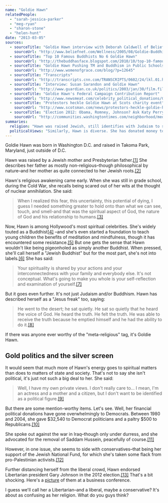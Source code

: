 ```yaml
---
name: "Goldie Hawn"
relatedPeople:
  - "sarah-jessica-parker"
  - "meg-ryan"
  - "sharon-stone"
  - "helen-hunt"
date: "2013-03-05"
sources:
  - sourceTitle: "Goldie Hawn interview with Deborah Caldwell of Beliefnet"
    sourceUrl: "http://www.beliefnet.com/Wellness/2005/08/Goldie-Buddhist-Jew-Jesus-Freak.aspx"
  - sourceTitle: "Top 10 Famous Buddhists No 6 Goldie Hawn"
    sourceUrl: "http://thebuddhasface.blogspot.com/2010/10/top-10-famous-buddhists-no-6-goldie.html"
  - sourceTitle: "Goldie Hawn Pushing TM and Buddhism in Public Schools"
    sourceUrl: "http://www.womenofgrace.com/blog/?p=12645"
  - sourceTitle: "Transcripts"
    sourceUrl: "http://transcripts.cnn.com/TRANSCRIPTS/0602/24/lkl.01.html"
  - sourceTitle: "Interview: Susan Sarandon and Goldie Hawn"
    sourceUrl: "http://www.guardian.co.uk/politics/2003/jan/30/film.filminterviews"
  - sourceTitle: "Goldie Hawn's Federal Campaign Contribution Report"
    sourceUrl: "http://www.newsmeat.com/celebrity_political_donations/Goldie_Hawn.php"
  - sourceTitle: "Protestors heckle Goldie Hawn at Scots charity event"
    sourceUrl: "http://www.scotsman.com/news/protestors-heckle-goldie-hawn-at-scots-charity-event-1-1158657"
  - sourceTitle: "Election 2012: Obama, Romney, Johnson? Ask Katy Perry, Meat Loaf, Willie Nelson"
    sourceUrl: "http://communities.washingtontimes.com/neighborhood/media-migraine/2012/nov/4/election-2012-romney-obama-johnson-katy-perry-vote/"
summaries:
  religion: "Hawn was raised Jewish, still identifies with Judaism to some extent, but is also a Buddhist and a \"Jesus freak.\" She's all over the map."
  politicalViews: "Similarly, Hawn is diverse. She has donated money to mostly Democrats, endorsed Libertarian candidates, and is pro-Israel."
---
```


Goldie Hawn was born in Washington D.C. and raised in Takoma Park, Maryland, just outside of D.C.

Hawn was raised by a Jewish mother and Presbyterian father.<a class="source-citation" href="#http%3A%2F%2Fwww.beliefnet.com%2FWellness%2F2005%2F08%2FGoldie-Buddhist-Jew-Jesus-Freak.aspx" title="Goldie Hawn interview with Deborah Caldwell of Beliefnet">[1]</a> She describes her father as mostly non-religious–though philosophical by nature–and her mother as quite connected to her Jewish roots.<a class="source-citation" href="#http%3A%2F%2Fwww.beliefnet.com%2FWellness%2F2005%2F08%2FGoldie-Buddhist-Jew-Jesus-Freak.aspx" title="Goldie Hawn interview with Deborah Caldwell of Beliefnet">[2]</a>

Hawn's religious awakening came early. When she was still in grade school, during the Cold War, she recalls being scared out of her wits at the thought of nuclear annihilation. She said:

>When I realized this fear, this uncertainty, this potential of dying, I guess I needed something greater to hold onto than what we can see, touch, and smell-and that was the spiritual aspect of God, the nature of God and his relationship to humans.<a class="source-citation" href="#http%3A%2F%2Fwww.beliefnet.com%2FWellness%2F2005%2F08%2FGoldie-Buddhist-Jew-Jesus-Freak.aspx" title="Goldie Hawn interview with Deborah Caldwell of Beliefnet">[3]</a>

Now, Hawn is among Hollywood's most spiritual celebrities. She's widely touted as a Buddhist<a class="source-citation" href="#http%3A%2F%2Fthebuddhasface.blogspot.com%2F2010%2F10%2Ftop-10-famous-buddhists-no-6-goldie.html" title="Top 10 Famous Buddhists No 6 Goldie Hawn">[4]</a> –and she's even started a foundation to teach young children the benefits of meditation and mindfulness, though it has encountered some resistance.<a class="source-citation" href="#http%3A%2F%2Fwww.womenofgrace.com%2Fblog%2F%3Fp%3D12645" title="Goldie Hawn Pushing TM and Buddhism in Public Schools">[5]</a> But one gets the sense that Hawn wouldn't like being pigeonholed as simply another Buddhist. When pressed, she'll call herself a "Jewish Buddhist" but for the most part, she's not into labels.<a class="source-citation" href="#http%3A%2F%2Ftranscripts.cnn.com%2FTRANSCRIPTS%2F0602%2F24%2Flkl.01.html" title="Transcripts">[6]</a> She has said:

>Your spirituality is shared by your actions and your interconnectedness with your family and everybody else. It's not conceptual. What's going to make you whole is your self-reflection and examination of yourself.<a class="source-citation" href="#http%3A%2F%2Fwww.beliefnet.com%2FWellness%2F2005%2F08%2FGoldie-Buddhist-Jew-Jesus-Freak.aspx" title="Goldie Hawn interview with Deborah Caldwell of Beliefnet">[7]</a>

But it goes even further. It's not just Judaism and/or Buddhism. Hawn has described herself as a "Jesus freak" too, saying:

>He went to the desert; he sat quietly. He sat so quietly that he heard the voice of God. He heard the truth. He felt the truth. He was able to receive the truth because he emptied himself and he had the ability to do it.<a class="source-citation" href="#http%3A%2F%2Fwww.beliefnet.com%2FWellness%2F2005%2F08%2FGoldie-Buddhist-Jew-Jesus-Freak.aspx" title="Goldie Hawn interview with Deborah Caldwell of Beliefnet">[8]</a>

If there was anyone ever worthy of the "meta-religious" tag, it's Goldie Hawn.


## Gold politics and the silver screen

It would seem that much more of Hawn's energy goes to spiritual matters than does to matters of state and society. That's not to say she isn't political, it's just not such a big deal to her. She said:

>Well, I have my own private views. I don't really care to… I mean, I'm an actress and a mother and a citizen, but I don't want to be identified as a political figure.<a class="source-citation" href="#http%3A%2F%2Fwww.guardian.co.uk%2Fpolitics%2F2003%2Fjan%2F30%2Ffilm.filminterviews" title="Interview: Susan Sarandon and Goldie Hawn">[9]</a>

But there are some mention-worthy items. Let's see. Well, her financial political donations have gone overwhelmingly to Democrats. Between 1980 and 2004, she gave $32,540 to Democrat politicians and a paltry $500 to Republicans.<a class="source-citation" href="#http%3A%2F%2Fwww.newsmeat.com%2Fcelebrity_political_donations%2FGoldie_Hawn.php" title="Goldie Hawn&apos;s Federal Campaign Contribution Report">[10]</a>

She spoke out against the war in Iraq–though only under durress, and she advocated for the removal of Saddam Hussein, peacefully of course.<a class="source-citation" href="#http%3A%2F%2Fwww.guardian.co.uk%2Fpolitics%2F2003%2Fjan%2F30%2Ffilm.filminterviews" title="Interview: Susan Sarandon and Goldie Hawn">[11]</a>

However, in one issue, she seems to side with conservatives–that being her support of the Jewish National Fund, for which she's taken some flack from pro-Palestinian activists.<a class="source-citation" href="#http%3A%2F%2Fwww.scotsman.com%2Fnews%2Fprotestors-heckle-goldie-hawn-at-scots-charity-event-1-1158657" title="Protestors heckle Goldie Hawn at Scots charity event">[12]</a>

Further distancing herself from the liberal crowd, Hawn endorsed Libertarian president Gary Johnson in the 2012 election.<a class="source-citation" href="#http%3A%2F%2Fcommunities.washingtontimes.com%2Fneighborhood%2Fmedia-migraine%2F2012%2Fnov%2F4%2Felection-2012-romney-obama-johnson-katy-perry-vote%2F" title="Election 2012: Obama, Romney, Johnson? Ask Katy Perry, Meat Loaf, Willie Nelson">[13]</a> That's a bit shocking. Here's a [picture](http://www.flickr.com/photos/govgaryjohnson/5080784893/) of them at a business conference.

I guess we'll call her a Libertarian–and a liberal, maybe a conservative? It's about as confusing as her religion. What do you guys think?